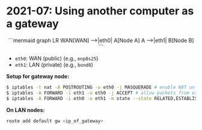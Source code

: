 # 2021-07: Using another computer as a gateway

<center>
```mermaid
graph LR
WAN[WAN] -->|eth0| A[Node A]
A -->|eth1| B[Node B]
```
</center>

- `eth0`: WAN (public) (e.g., `enp0s25`)
- `eth1`: LAN (private) (e.g., `bond0`)

**Setup for gateway node:**

```bash
$ iptables -t nat -A POSTROUTING -o eth0 -j MASQUERADE # enable NAT on eth0
$ iptables -A FORWARD -i eth1 -o eth0 -j ACCEPT # allow packets from eth1 to go out of eth0
$ iptables -A FORWARD -i eth0 -o eth1 -m state --state RELATED,ESTABLISHED -j ACCEPT # sent the packets to eth1
```

**On LAN nodes:**

```bash
route add default gw <ip_of_gateway>
```
